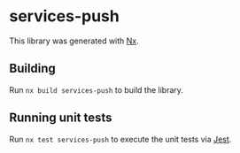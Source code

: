 # services-push

This library was generated with [Nx](https://nx.dev).

## Building

Run `nx build services-push` to build the library.

## Running unit tests

Run `nx test services-push` to execute the unit tests via [Jest](https://jestjs.io).
